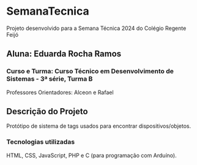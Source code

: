 # SemanaTecnica

Projeto desenvolvido para a Semana Técnica 2024 do Colégio Regente Feijó

## Aluna: Eduarda Rocha Ramos

### Curso e Turma: Curso Técnico em Desenvolvimento de Sistemas - 3ª série, Turma B

Professores Orientadores: Alceon e Rafael

## Descrição do Projeto

Protótipo de sistema de tags usados para encontrar dispositivos/objetos.

### Tecnologias utilizadas

HTML, CSS, JavaScript, PHP e C (para programação com Arduíno).
